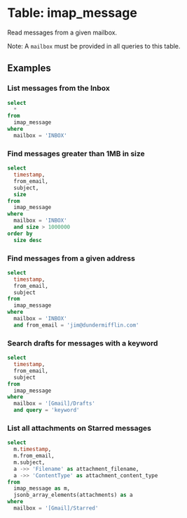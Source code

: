 # Table: imap_message

Read messages from a given mailbox.

Note: A `mailbox` must be provided in all queries to this table.

## Examples

### List messages from the Inbox

```sql
select
  *
from
  imap_message
where
  mailbox = 'INBOX'
```

### Find messages greater than 1MB in size

```sql
select
  timestamp,
  from_email,
  subject,
  size
from
  imap_message
where
  mailbox = 'INBOX'
  and size > 1000000
order by
  size desc
```

### Find messages from a given address

```sql
select
  timestamp,
  from_email,
  subject
from
  imap_message
where
  mailbox = 'INBOX'
  and from_email = 'jim@dundermifflin.com'
```

### Search drafts for messages with a keyword

```sql
select
  timestamp,
  from_email,
  subject
from
  imap_message
where
  mailbox = '[Gmail]/Drafts'
  and query = 'keyword'
```

### List all attachments on Starred messages

```sql
select
  m.timestamp,
  m.from_email,
  m.subject,
  a ->> 'Filename' as attachment_filename,
  a ->> 'ContentType' as attachment_content_type
from
  imap_message as m,
  jsonb_array_elements(attachments) as a
where
  mailbox = '[Gmail]/Starred'
```
